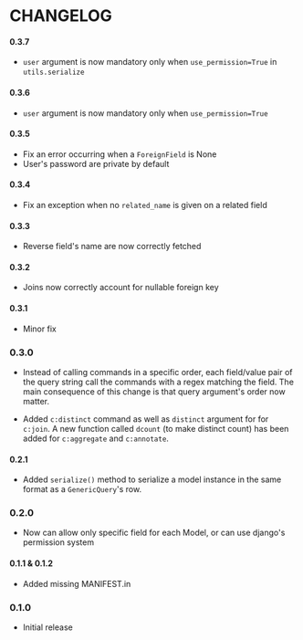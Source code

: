 # CHANGELOG


#### 0.3.7

* `user` argument is now mandatory only when `use_permission=True` in `utils.serialize`

#### 0.3.6

* `user` argument is now mandatory only when `use_permission=True`

#### 0.3.5

* Fix an error occurring when a `ForeignField` is None
* User's password are private by default

#### 0.3.4

* Fix an exception when no `related_name` is given on a related field

#### 0.3.3

* Reverse field's name are now correctly fetched

#### 0.3.2

* Joins now correctly account for nullable foreign key

#### 0.3.1

* Minor fix


### 0.3.0

* Instead of calling commands in a specific order, each field/value pair of the
query string call the commands with a regex matching the field. The main
consequence of this change is that query argument's order now matter.

* Added `c:distinct` command as well as `distinct` argument for for `c:join`. A
new function called `dcount` (to make distinct count) has been added for
`c:aggregate` and `c:annotate`.

#### 0.2.1

* Added `serialize()` method to serialize a model instance in the same format
  as a `GenericQuery`'s row.

### 0.2.0

* Now can allow only specific field for each Model, or can use django's permission system

#### 0.1.1 & 0.1.2

* Added missing MANIFEST.in

### 0.1.0

* Initial release
